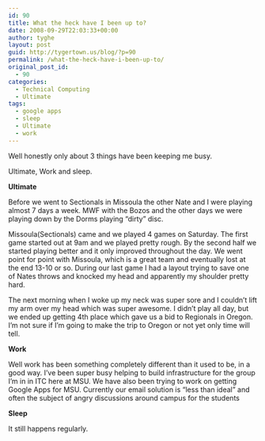```yaml
---
id: 90
title: What the heck have I been up to?
date: 2008-09-29T22:03:33+00:00
author: tyghe
layout: post
guid: http://tygertown.us/blog/?p=90
permalink: /what-the-heck-have-i-been-up-to/
original_post_id:
  - 90
categories:
  - Technical Computing
  - Ultimate
tags:
  - google apps
  - sleep
  - Ultimate
  - work
---
```

Well honestly only about 3 things have been keeping me busy.

Ultimate, Work and sleep.

**Ultimate**
  
Before we went to Sectionals in Missoula the other Nate and I were playing almost 7 days a week. MWF with the Bozos and the other days we were playing down by the Dorms playing &#8220;dirty&#8221; disc.
  
Missoula(Sectionals) came and we played 4 games on Saturday. The first game started out at 9am and we played pretty rough. By the second half we started playing better and it only improved throughout the day. We went point for point with Missoula, which is a great team and eventually lost at the end 13-10 or so. During our last game I had a layout trying to save one of Nates throws and knocked my head and apparently my shoulder pretty hard.
  
The next morning when I woke up my neck was super sore and I couldn&#8217;t lift my arm over my head which was super awesome. I didn&#8217;t play all day, but we ended up getting 4th place which gave us a bid to Regionals in Oregon. I&#8217;m not sure if I&#8217;m going to make the trip to Oregon or not yet only time will tell.

**Work**
  
Well work has been something completely different than it used to be, in a good way. I&#8217;ve been super busy helping to build infrastructure for the group I&#8217;m in in ITC here at MSU. We have also been trying to work on getting Google Apps for MSU. Currently our email solution is &#8220;less than ideal&#8221; and often the subject of angry discussions around campus for the students

**Sleep**
  
It still happens regularly.

